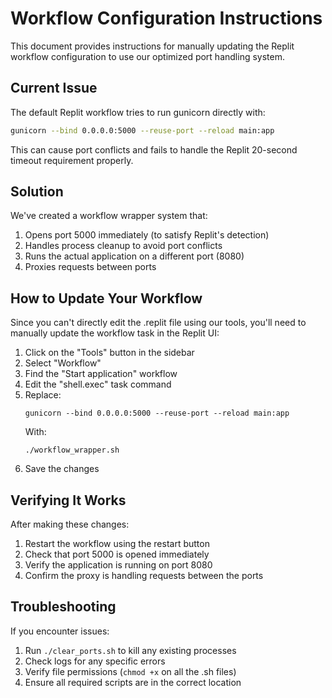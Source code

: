 # Workflow Configuration Instructions

This document provides instructions for manually updating the Replit workflow configuration to use our optimized port handling system.

## Current Issue

The default Replit workflow tries to run gunicorn directly with:
```bash
gunicorn --bind 0.0.0.0:5000 --reuse-port --reload main:app
```

This can cause port conflicts and fails to handle the Replit 20-second timeout requirement properly.

## Solution

We've created a workflow wrapper system that:
1. Opens port 5000 immediately (to satisfy Replit's detection)
2. Handles process cleanup to avoid port conflicts
3. Runs the actual application on a different port (8080)
4. Proxies requests between ports

## How to Update Your Workflow

Since you can't directly edit the .replit file using our tools, you'll need to manually update the workflow task in the Replit UI:

1. Click on the "Tools" button in the sidebar
2. Select "Workflow" 
3. Find the "Start application" workflow
4. Edit the "shell.exec" task command
5. Replace:
   ```
   gunicorn --bind 0.0.0.0:5000 --reuse-port --reload main:app
   ```
   With:
   ```
   ./workflow_wrapper.sh
   ```
6. Save the changes

## Verifying It Works

After making these changes:
1. Restart the workflow using the restart button
2. Check that port 5000 is opened immediately
3. Verify the application is running on port 8080
4. Confirm the proxy is handling requests between the ports

## Troubleshooting

If you encounter issues:
1. Run `./clear_ports.sh` to kill any existing processes
2. Check logs for any specific errors
3. Verify file permissions (`chmod +x` on all the .sh files)
4. Ensure all required scripts are in the correct location